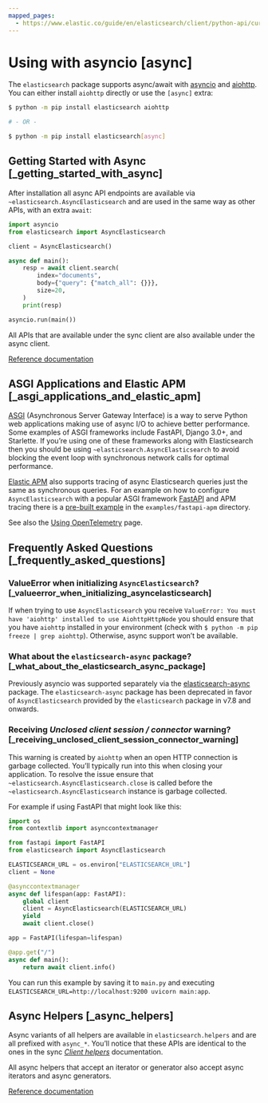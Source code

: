 ```yaml
---
mapped_pages:
  - https://www.elastic.co/guide/en/elasticsearch/client/python-api/current/async.html
---
```


# Using with asyncio [async]

The `elasticsearch` package supports async/await with [asyncio](https://docs.python.org/3/library/asyncio.html) and [aiohttp](https://docs.aiohttp.org). You can either install `aiohttp` directly or use the `[async]` extra:

```bash
$ python -m pip install elasticsearch aiohttp

# - OR -

$ python -m pip install elasticsearch[async]
```


## Getting Started with Async [_getting_started_with_async]

After installation all async API endpoints are available via `~elasticsearch.AsyncElasticsearch` and are used in the same way as other APIs, with an extra `await`:

```python
import asyncio
from elasticsearch import AsyncElasticsearch

client = AsyncElasticsearch()

async def main():
    resp = await client.search(
        index="documents",
        body={"query": {"match_all": {}}},
        size=20,
    )
    print(resp)

asyncio.run(main())
```

All APIs that are available under the sync client are also available under the async client.

[Reference documentation](https://elasticsearch-py.readthedocs.io/en/latest/async.html#api-reference)


## ASGI Applications and Elastic APM [_asgi_applications_and_elastic_apm]

[ASGI](https://asgi.readthedocs.io) (Asynchronous Server Gateway Interface) is a way to serve Python web applications making use of async I/O to achieve better performance. Some examples of ASGI frameworks include FastAPI, Django 3.0+, and Starlette. If you’re using one of these frameworks along with Elasticsearch then you should be using `~elasticsearch.AsyncElasticsearch` to avoid blocking the event loop with synchronous network calls for optimal performance.

[Elastic APM](apm-agent-python://reference/index.md) also supports tracing of async Elasticsearch queries just the same as synchronous queries. For an example on how to configure `AsyncElasticsearch` with a popular ASGI framework [FastAPI](https://fastapi.tiangolo.com/) and APM tracing there is a [pre-built example](https://github.com/elastic/elasticsearch-py/tree/master/examples/fastapi-apm) in the `examples/fastapi-apm` directory.

See also the [Using OpenTelemetry](/reference/opentelemetry.md) page.


## Frequently Asked Questions [_frequently_asked_questions]


### ValueError when initializing `AsyncElasticsearch`? [_valueerror_when_initializing_asyncelasticsearch]

If when trying to use `AsyncElasticsearch` you receive `ValueError: You must have 'aiohttp' installed to use AiohttpHttpNode` you should ensure that you have `aiohttp` installed in your environment (check with `$ python -m pip freeze | grep aiohttp`). Otherwise, async support won’t be available.


### What about the `elasticsearch-async` package? [_what_about_the_elasticsearch_async_package]

Previously asyncio was supported separately via the [elasticsearch-async](https://github.com/elastic/elasticsearch-py-async) package. The `elasticsearch-async` package has been deprecated in favor of `AsyncElasticsearch` provided by the `elasticsearch` package in v7.8 and onwards.


### Receiving *Unclosed client session / connector* warning? [_receiving_unclosed_client_session_connector_warning]

This warning is created by `aiohttp` when an open HTTP connection is garbage collected. You’ll typically run into this when closing your application. To resolve the issue ensure that `~elasticsearch.AsyncElasticsearch.close` is called before the `~elasticsearch.AsyncElasticsearch` instance is garbage collected.

For example if using FastAPI that might look like this:

```python
import os
from contextlib import asynccontextmanager

from fastapi import FastAPI
from elasticsearch import AsyncElasticsearch

ELASTICSEARCH_URL = os.environ["ELASTICSEARCH_URL"]
client = None

@asynccontextmanager
async def lifespan(app: FastAPI):
    global client
    client = AsyncElasticsearch(ELASTICSEARCH_URL)
    yield
    await client.close()

app = FastAPI(lifespan=lifespan)

@app.get("/")
async def main():
    return await client.info()
```

You can run this example by saving it to `main.py` and executing `ELASTICSEARCH_URL=http://localhost:9200 uvicorn main:app`.


## Async Helpers [_async_helpers]

Async variants of all helpers are available in `elasticsearch.helpers` and are all prefixed with `async_*`. You’ll notice that these APIs are identical to the ones in the sync [*Client helpers*](/reference/client-helpers.md) documentation.

All async helpers that accept an iterator or generator also accept async iterators and async generators.

[Reference documentation](https://elasticsearch-py.readthedocs.io/en/latest/async.html#api-reference)

